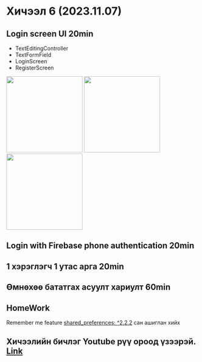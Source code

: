 # Хичээл 6 (2023.11.07)
## Login screen UI 20min
 - TextEditingController
 - TextFormField
 - LoginScreen
 - RegisterScreen
<img src = "https://github.com/buyka98/flutter-lesson/assets/92565391/3baf15d8-e974-4a2c-8262-55326c504045" width = 200>
<img src = "https://github.com/buyka98/flutter-lesson/assets/92565391/6e716ee5-82fd-49a2-bc24-a1513fc58e02" width = 200>
<img src = "[https://github.com/buyka98/flutter-lesson/assets/92565391/b1bf4e83-7d6c-4521-a1b6-6523851c0320](https://github.com/buyka98/flutter-lesson/assets/92565391/023dc308-9207-43c8-89e7-21bd2887f1eb)" width = 200>

## Login with Firebase phone authentication 20min

## 1 хэрэглэгч 1 утас арга 20min

## Өмнөхөө бататгах асуулт хариулт 60min

## HomeWork
Remember me feature [shared_preferences: ^2.2.2](https://pub.dev/packages/shared_preferences) сан ашиглан хийх

## Хичээлийн бичлэг Youtube рүү ороод үзээрэй. [Link](https://youtu.be/qupmzh4OZJ4)
